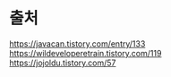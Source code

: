 # 출처
https://javacan.tistory.com/entry/133<br>
https://wildeveloperetrain.tistory.com/119<br>
https://jojoldu.tistory.com/57
